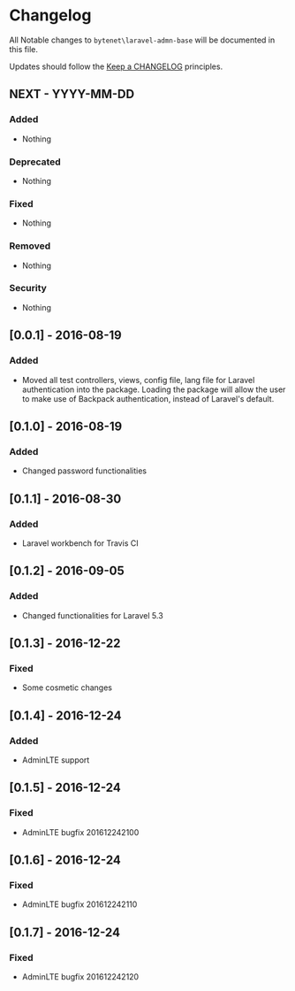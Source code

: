 # Changelog

All Notable changes to `bytenet\laravel-admn-base` will be documented in this file.

Updates should follow the [Keep a CHANGELOG](http://keepachangelog.com/) principles.

## NEXT - YYYY-MM-DD

### Added
- Nothing

### Deprecated
- Nothing

### Fixed
- Nothing

### Removed
- Nothing

### Security
- Nothing


## [0.0.1] - 2016-08-19

### Added
- Moved all test controllers, views, config file, lang file for Laravel authentication into the package. Loading the package will allow the user to make use of Backpack authentication, instead of Laravel's default.

## [0.1.0] - 2016-08-19

### Added
- Changed password functionalities

## [0.1.1] - 2016-08-30

### Added
- Laravel workbench for Travis CI

## [0.1.2] - 2016-09-05

### Added
- Changed functionalities for Laravel 5.3

## [0.1.3] - 2016-12-22

### Fixed
- Some cosmetic changes

## [0.1.4] - 2016-12-24

### Added
- AdminLTE support

## [0.1.5] - 2016-12-24

### Fixed
- AdminLTE bugfix 201612242100

## [0.1.6] - 2016-12-24

### Fixed
- AdminLTE bugfix 201612242110

## [0.1.7] - 2016-12-24

### Fixed
- AdminLTE bugfix 201612242120